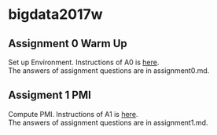 # bigdata2017w

## Assignment 0 Warm Up 
Set up Environment. Instructions of A0 is [here](https://lintool.github.io/bigdata-2017w/assignment0.html).  
The answers of assignment questions are in assignment0.md.

## Assigment 1 PMI
Compute PMI. Instructions of A1 is [here](https://lintool.github.io/bigdata-2017w/assignment1.html).  
The answers of assignment questions are in assignment1.md.